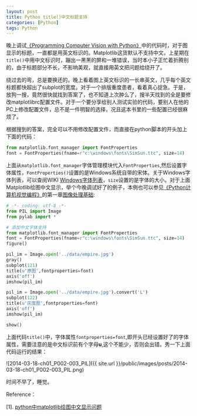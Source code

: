```yaml
---
layout: post
title: Python title()中文标题支持
categories: [Python]
tags: Python
---
```


晚上调试[《Programming Computer Vision with Python》](http://yuanyong.org/pcvwithpython/)中的代码时，对于图显示的标题，一直都是用英文标识的。Matplotlib这货默认不支持中文，上星期在`title()`中用中文标识时，蹦出一黑黑的屏和一堆错误，当时本小子正忙着折腾别的，由于标题部分不长，不影响美观，就直接用英文把问题给绕开了。

绕过去的弯，总是要换还的。晚上看着图上英文标识的一长串英文，几乎每个英文标题都快超出了subplot的宽度。对于一个排版重度患者，看着真心捉急。于是，放狗一搜，竟然很快就找到答案了，也不知道上次肿么了，搜半天找到的全是要修改matplotlibrc配置文件。对于一个要分享给别人测试实验的代码，要别人在他的PC上修改配置文件，总不是一件明智的选择，况且这本书里的一些配置已经很麻烦了。

根据搜到的答案，完全可以不用修改配置文件，而直接在python脚本的开头加上下面的代码：

```python
from matplotlib.font_manager import FontProperties
font = FontProperties(fname=r"c:\windows\fonts\SimSun.ttc", size=14)
```
上面从`matplotlib.font_manager`字体管理模块代入`FontProperties`,然后设置字体属性，`FontProperties()`设置的是Windows系统自带的宋体。关于Windows字体列表，可以查阅WIKI [Windows字体列表](http://zh.wikipedia.org/wiki/Microsoft_Windows%E5%AD%97%E9%AB%94%E5%88%97%E8%A1%A8)，`size`设置的是字体的大小。对于上面Matplotlib绘图中文显示，举个今晚调试好了的例子，本例也可以参见[《Python计算机视觉编程》](http://yuanyong.org/pcvwithpython/)的第一章[图像处理基础](http://yuanyong.org/pcvwithpython/chapter1.html):

```python
# -*- coding: utf-8 -*-
from PIL import Image
from pylab import *

# 添加中文字体支持
from matplotlib.font_manager import FontProperties
font = FontProperties(fname=r"c:\windows\fonts\SimSun.ttc", size=14)
figure()

pil_im = Image.open('../data/empire.jpg')
gray()
subplot(121)
title(u'原图',fontproperties=font)
axis('off')
imshow(pil_im)

pil_im = Image.open('../data/empire.jpg').convert('L')
subplot(122)
title(u'灰度图',fontproperties=font)
axis('off')
imshow(pil_im)

show()
```
上面代码`title()`中，字体属性`fontproperties=font`,即开头已经设置好了的字体属性，需要注意的是中文标识前有个字母**u**,这个不能少，否则会出错。秀一下上面代码运行的结果：

![2014-03-18-ch01_P002-003_PIL]({{ site.url }}/public/images/posts/2014-03-18-ch01_P002-003_PIL.png)

时间不早了，睡觉。

Reference：

[1]. [python中matplotlib绘图中文显示问题](http://blog.chinaunix.net/uid-26611383-id-3521248.html)

